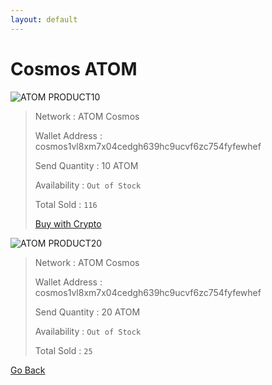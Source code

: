 ```yaml
---
layout: default
---
```


# Cosmos ATOM

![ATOM PRODUCT10](https://latinumfinance.github.io/assets/images/cosmosatomplanetborder2.png)



> Network : ATOM Cosmos
> 
> Wallet Address : cosmos1vl8xm7x04cedgh639hc9ucvf6zc754fyfewhef
>
>  Send Quantity : 10 ATOM
> 
> Availability : `Out of Stock`
>
> Total Sold : `116`
> 
> 
> <a class="buy-with-crypto"
>       href="https://commerce.coinbase.com/checkout/f305e564-fb8d-41d3-9011-ad5d5f9e6c05">
>        Buy with Crypto
>      </a>
>      <script src="https://commerce.coinbase.com/v1/checkout.js?version=201807">
>      </script>
>



![ATOM PRODUCT20](https://latinumfinance.github.io/assets/images/cosmosatomplanetborder20.png)



> Network : ATOM Cosmos
> 
> Wallet Address : cosmos1vl8xm7x04cedgh639hc9ucvf6zc754fyfewhef
>
>  Send Quantity : 20 ATOM
> 
> Availability : `Out of Stock`
>
> Total Sold : `25`










[Go Back](./)













